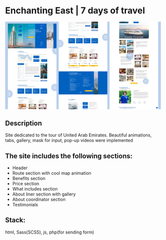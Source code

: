 
# Enchanting East | 7 days of travel

![Website Screenshot](https://github.com/wildberry22/enchanting-east/blob/main/show.jpg?raw=true)

## Description

Site dedicated to the tour of United Arab Emirates. Beautiful animations, tabs, gallery, mask for input, pop-up videos were implemented

## The site includes the following sections:
- Header
- Route section with cool map animation
- Benefits section
- Price section
- What includes section
- About liner section with gallery
- About coordinator section
- Testimonials

## Stack:
html, Sass(SCSS), js, php(for sending form)
